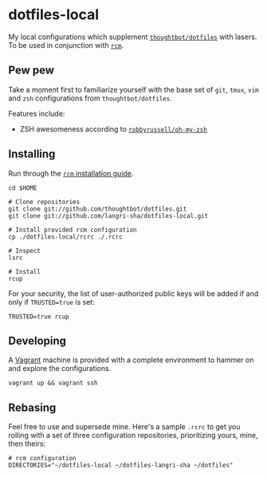 dotfiles-local
==============

My local configurations which supplement
[`thoughtbot/dotfiles`](https://github.com/thoughtbot/dotfiles) with lasers. To
be used in conjunction with [`rcm`](https://github.com/thoughtbot/rcm#rcm).

Pew pew
-------

Take a moment first to familiarize yourself with the base set of `git`, `tmux`,
`vim` and `zsh` configurations from `thoughtbot/dotfiles`.

Features include:

* ZSH awesomeness according to [`robbyrussell/oh-my-zsh`](robbyrussell/oh-my-zsh
  )

Installing
----------

Run through the [`rcm` installation
guide](https://github.com/thoughtbot/rcm#installation).

```
cd $HOME

# Clone repositories
git clone git://github.com/thoughtbot/dotfiles.git
git clone git://github.com/langri-sha/dotfiles-local.git

# Install provided rcm configuration
cp ./dotfiles-local/rcrc ./.rcrc

# Inspect
lsrc

# Install
rcup
```

For your security, the list of user-authorized public keys will be added if and only if `TRUSTED=true` is set:

```
TRUSTED=true rcup
```

Developing
----------

A [Vagrant](https://www.vagrantup.com) machine is provided with a complete
environment to hammer on and explore the configurations.

```
vagrant up && vagrant ssh
```

Rebasing
--------

Feel free to use and supersede mine. Here's a sample `.rcrc` to get you rolling
with a set of three configuration repositories, prioritizing yours, mine, then
theirs:

```
# rcm configuration
DIRECTORIES="~/dotfiles-local ~/dotfiles-langri-sha ~/dotfiles"
```

